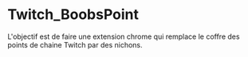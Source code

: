 # Twitch_BoobsPoint
L'objectif est de faire une extension chrome qui remplace le coffre des points de chaine Twitch par des nichons.
